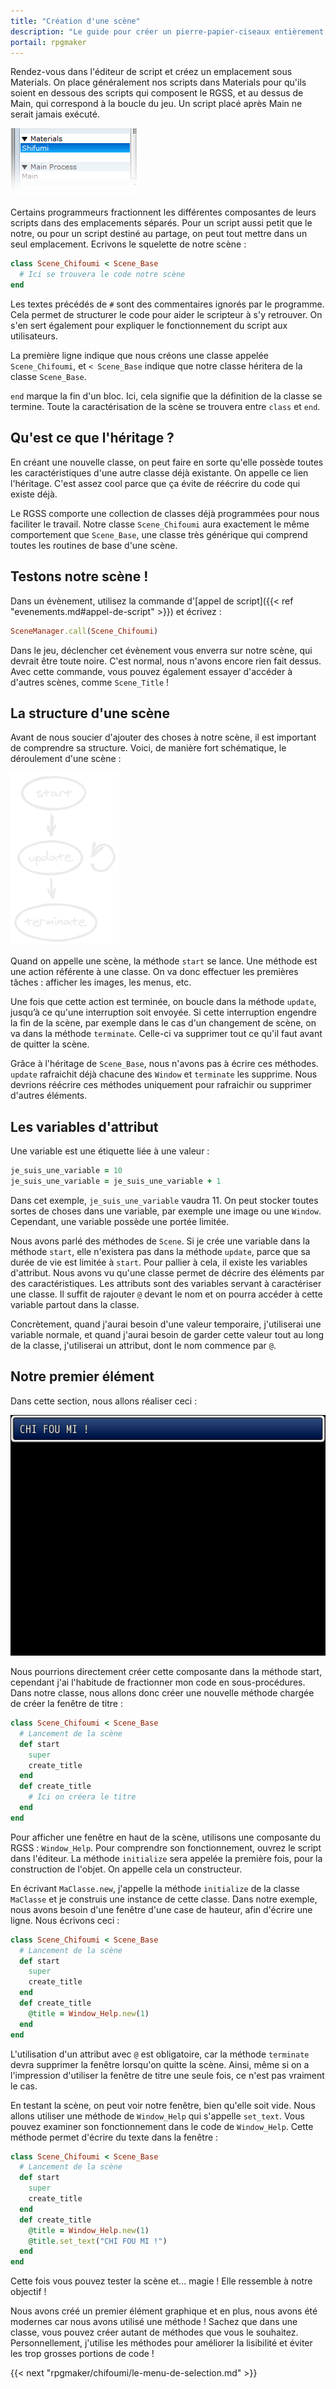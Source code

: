 ```yaml
---
title: "Création d'une scène"
description: "Le guide pour créer un pierre-papier-ciseaux entièrement en scripts sur RPG Maker VX Ace. Apprenez à scripter en Ruby et RGSS pour créer vos propres systèmes sur RPG Maker !"
portail: rpgmaker
---
```


Rendez-vous dans l'éditeur de script et créez un emplacement sous Materials. On place généralement nos scripts dans Materials pour qu'ils soient en dessous des scripts qui composent le RGSS, et au dessus de Main, qui correspond à la boucle du jeu. Un script placé après Main ne serait jamais exécuté.

![Création d'un emplacement dans l'éditeur de script.](/images/rpgmaker/chifoumi/emplacement.png)

Certains programmeurs fractionnent les différentes composantes de leurs scripts dans des emplacements séparés. Pour un script aussi petit que le notre, ou pour un script destiné au partage, on peut tout mettre dans un seul emplacement. Ecrivons le squelette de notre scène :

```ruby
class Scene_Chifoumi < Scene_Base
  # Ici se trouvera le code notre scène
end
```

Les textes précédés de `#` sont des commentaires ignorés par le programme. Cela permet de structurer le code pour aider le scripteur à s'y retrouver. On s'en sert également pour expliquer le fonctionnement du script aux utilisateurs.

La première ligne indique que nous créons une classe appelée `Scene_Chifoumi`, et `< Scene_Base` indique que notre classe héritera de la classe `Scene_Base`.

`end` marque la fin d'un bloc. Ici, cela signifie que la définition de la classe se termine. Toute la caractérisation de la scène se trouvera entre `class` et `end`.

## Qu'est ce que l'héritage ?

En créant une nouvelle classe, on peut faire en sorte qu'elle possède toutes les caractéristiques d'une autre classe déjà existante. On appelle ce lien l'héritage. C'est assez cool parce que ça évite de réécrire du code qui existe déjà.

Le RGSS comporte une collection de classes déjà programmées pour nous faciliter le travail. Notre classe `Scene_Chifoumi` aura exactement le même comportement que `Scene_Base`, une classe très générique qui comprend toutes les routines de base d'une scène.

## Testons notre scène !

Dans un évènement, utilisez la commande d'[appel de script]({{< ref "evenements.md#appel-de-script" >}}) et écrivez :

```ruby
SceneManager.call(Scene_Chifoumi)
```

Dans le jeu, déclencher cet évènement vous enverra sur notre scène, qui devrait être toute noire. C'est normal, nous n'avons encore rien fait dessus. Avec cette commande, vous pouvez également essayer d'accéder à d'autres scènes, comme `Scene_Title` !

## La structure d'une scène

Avant de nous soucier d'ajouter des choses à notre scène, il est important de comprendre sa structure. Voici, de manière fort schématique, le déroulement d'une scène :

![Schéma du déroulement d'une scène](/images/rpgmaker/chifoumi/schema2.png)

Quand on appelle une scène, la méthode `start` se lance. Une méthode est une action référente à une classe. On va donc effectuer les premières tâches : afficher les images, les menus, etc.

Une fois que cette action est terminée, on boucle dans la méthode `update`, jusqu’à ce qu'une interruption soit envoyée. Si cette interruption engendre la fin de la scène, par exemple dans le cas d'un changement de scène, on va dans la méthode `terminate`. Celle-ci va supprimer tout ce qu'il faut avant de quitter la scène.

Grâce à l'héritage de `Scene_Base`, nous n'avons pas à écrire ces méthodes. `update` rafraichit déjà chacune des `Window` et `terminate` les supprime. Nous devrions réécrire ces méthodes uniquement pour rafraichir ou supprimer d'autres éléments.

## Les variables d'attribut

Une variable est une étiquette liée à une valeur :

```ruby
je_suis_une_variable = 10
je_suis_une_variable = je_suis_une_variable + 1
```

Dans cet exemple, `je_suis_une_variable` vaudra 11. On peut stocker toutes sortes de choses dans une variable, par exemple une image ou une `Window`. Cependant, une variable possède une portée limitée.

Nous avons parlé des méthodes de `Scene`. Si je crée une variable dans la méthode `start`, elle n'existera pas dans la méthode `update`, parce que sa durée de vie est limitée à `start`. Pour pallier à cela, il existe les variables d'attribut. Nous avons vu qu'une classe permet de décrire des éléments par des caractéristiques. Les attributs sont des variables servant à caractériser une classe. Il suffit de rajouter `@` devant le nom et on pourra accéder à cette variable partout dans la classe.

Concrètement, quand j'aurai besoin d'une valeur temporaire, j'utiliserai une variable normale, et quand j'aurai besoin de garder cette valeur tout au long de la classe, j'utiliserai un attribut, dont le nom commence par `@`.

## Notre premier élément

Dans cette section, nous allons réaliser ceci :

![Capture d'écran de la première fenêtre de la scène](/images/rpgmaker/chifoumi/premierefenetre.png)

Nous pourrions directement créer cette composante dans la méthode start, cependant j'ai l'habitude de fractionner mon code en sous-procédures. Dans notre classe, nous allons donc créer une nouvelle méthode chargée de créer la fenêtre de titre :

```ruby
class Scene_Chifoumi < Scene_Base
  # Lancement de la scène
  def start
    super
    create_title
  end
  def create_title
    # Ici on créera le titre
  end
end
```

Pour afficher une fenêtre en haut de la scène, utilisons une composante du RGSS : `Window_Help`. Pour comprendre son fonctionnement, ouvrez le script dans l'éditeur. La méthode `initialize` sera appelée la première fois, pour la construction de l'objet. On appelle cela un constructeur.

En écrivant `MaClasse.new`, j'appelle la méthode `initialize` de la classe `MaClasse` et je construis une instance de cette classe. Dans notre exemple, nous avons besoin d'une fenêtre d'une case de hauteur, afin d'écrire une ligne. Nous écrivons ceci :

```ruby
class Scene_Chifoumi < Scene_Base
  # Lancement de la scène
  def start
    super
    create_title
  end
  def create_title
    @title = Window_Help.new(1)
  end
end
```

L'utilisation d'un attribut avec `@` est obligatoire, car la méthode `terminate` devra supprimer la fenêtre lorsqu'on quitte la scène. Ainsi, même si on a l'impression d'utiliser la fenêtre de titre une seule fois, ce n'est pas vraiment le cas.

En testant la scène, on peut voir notre fenêtre, bien qu'elle soit vide. Nous allons utiliser une méthode de `Window_Help` qui s'appelle `set_text`. Vous pouvez examiner son fonctionnement dans le code de `Window_Help`. Cette méthode permet d'écrire du texte dans la fenêtre :

```ruby
class Scene_Chifoumi < Scene_Base
  # Lancement de la scène
  def start
    super
    create_title
  end
  def create_title
    @title = Window_Help.new(1)
    @title.set_text("CHI FOU MI !")
  end
end
```

Cette fois vous pouvez tester la scène et... magie ! Elle ressemble à notre objectif !

Nous avons créé un premier élément graphique et en plus, nous avons été modernes car nous avons utilisé une méthode ! Sachez que dans une classe, vous pouvez créer autant de méthodes que vous le souhaitez. Personnellement, j'utilise les méthodes pour améliorer la lisibilité et éviter les trop grosses portions de code !

{{< next "rpgmaker/chifoumi/le-menu-de-selection.md" >}}